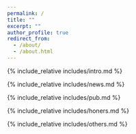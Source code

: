 ```yaml
---
permalink: /
title: ""
excerpt: ""
author_profile: true
redirect_from: 
  - /about/
  - /about.html
---
```


<span class='anchor' id='about-me'></span>
{% include_relative includes/intro.md %}

{% include_relative includes/news.md %}

{% include_relative includes/pub.md %}

{% include_relative includes/honers.md %}

{% include_relative includes/others.md %}
<span class='anchor' id='end-page'></span>

<span class='show_paper_citations' data='eqVvhiQAAAAJ:u-x6o8ySG0sC'></span>


<br>

<center>
	<script type='text/javascript' id='clustrmaps' src='//cdn.clustrmaps.com/map_v2.js?cl=ffffff&w=600&t=m&d=ieStWdaaoch3ngwoBBfuUwCQhBtGZckCLJ7tXp_LCAc'></script>
</center>

